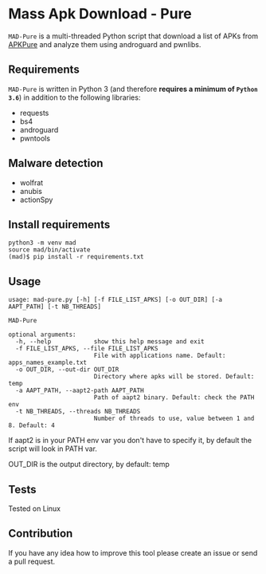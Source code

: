 # Mass Apk Download - Pure

`MAD-Pure` is a multi-threaded Python script that download a list of APKs from [APKPure](https://apkpure.com/) and analyze them using androguard and pwnlibs.

## Requirements
`MAD-Pure` is written in Python 3 (and therefore **requires a minimum of `Python 3.6`**) in addition to the following libraries:
- requests
- bs4
- androguard 
- pwntools

## Malware detection
- wolfrat
- anubis
- actionSpy

## Install requirements
```
python3 -m venv mad
source mad/bin/activate
(mad)$ pip install -r requirements.txt
```
## Usage
```
usage: mad-pure.py [-h] [-f FILE_LIST_APKS] [-o OUT_DIR] [-a AAPT_PATH] [-t NB_THREADS]

MAD-Pure

optional arguments:
  -h, --help            show this help message and exit
  -f FILE_LIST_APKS, --file FILE_LIST_APKS
                        File with applications name. Default: apps_names_example.txt
  -o OUT_DIR, --out-dir OUT_DIR
                        Directory where apks will be stored. Default: temp
  -a AAPT_PATH, --aapt2-path AAPT_PATH
                        Path of aapt2 binary. Default: check the PATH env
  -t NB_THREADS, --threads NB_THREADS
                        Number of threads to use, value between 1 and 8. Default: 4
```
If aapt2 is in your PATH env var you don't have to specify it, by default the script will look in PATH var.

OUT_DIR is the output directory, by default: temp

## Tests
Tested on Linux 

## Contribution
If you have any idea how to improve this tool please create an issue or send a pull request.